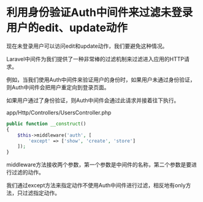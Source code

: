 # 利用身份验证Auth中间件来过滤未登录用户的edit、update动作

现在未登录用户可以访问edit和update动作，我们要避免这种情况。  

Laravel中间件为我们提供了一种非常棒的过滤机制来过滤进入应用的HTTP请求。  

例如，当我们使用Auth中间件来验证用户的身份时，如果用户未通过身份验证，则Auth中间件会把用户重定向到登录页面。  

如果用户通过了身份验证，则Auth中间件会通过此请求并接着往下执行。  

app/Http/Controllers/UsersController.php
```php
public function __construct()
{
    $this->middleware('auth', [
        'except' => ['show', 'create', 'store']
    ]);
}
```
middleware方法接收两个参数，第一个参数是中间件的名称，第二个参数是要进行过滤的动作。  

我们通过except方法来指定动作不使用Auth中间件进行过滤，相反地有only方法，只过滤指定动作。  
